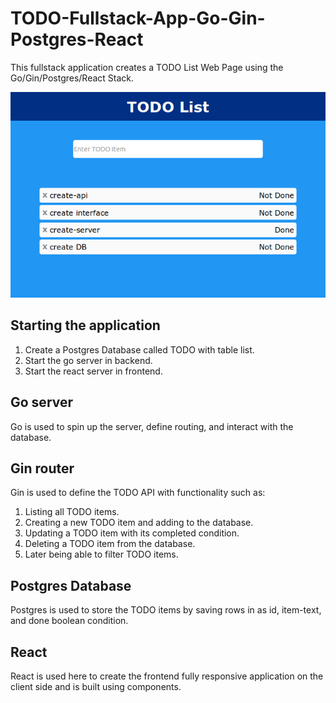 # TODO-Fullstack-App-Go-Gin-Postgres-React

This fullstack application creates a TODO List Web Page using the Go/Gin/Postgres/React Stack.

![Screen Shot](App.png)

## Starting the application

1. Create a Postgres Database called TODO with table list.
2. Start the go server in backend.
3. Start the react server in frontend.

## Go server

Go is used to spin up the server, define routing, and interact with the database.

## Gin router

Gin is used to define the TODO API with functionality such as:

1. Listing all TODO items.
2. Creating a new TODO item and adding to the database.
3. Updating a TODO item with its completed condition.
4. Deleting a TODO item from the database.
5. Later being able to filter TODO items.

## Postgres Database

Postgres is used to store the TODO items by saving rows in as id, item-text, and done boolean condition.

## React

React is used here to create the frontend fully responsive application on the client side and is built using components.